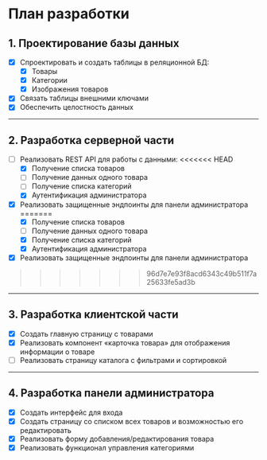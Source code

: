 # План разработки

## 1. Проектирование базы данных
- [x] Спроектировать и создать таблицы в реляционной БД:
  - [x] Товары  
  - [x] Категории  
  - [x] Изображения товаров  
- [x] Связать таблицы внешними ключами  
- [x] Обеспечить целостность данных  

---

## 2. Разработка серверной части
- [ ] Реализовать REST API для работы с данными:
<<<<<<< HEAD
  - [x] Получение списка товаров
  - [ ] Получение данных одного товара
  - [ ] Получение списка категорий
  - [x] Аутентификация администратора
- [x] Реализовать защищенные эндпоинты для панели администратора
=======
  - [x] Получение списка товаров  
  - [ ] Получение данных одного товара  
  - [x] Получение списка категорий  
  - [x] Аутентификация администратора  
- [x] Реализовать защищенные эндпоинты для панели администратора  
>>>>>>> 96d7e7e93f8acd6343c49b511f7a25633fe5ad3b

---

## 3. Разработка клиентской части
- [x] Создать главную страницу с товарами  
- [x] Реализовать компонент «карточка товара» для отображения информации о товаре  
- [ ] Реализовать страницу каталога с фильтрами и сортировкой  

---

## 4. Разработка панели администратора
- [x] Создать интерфейс для входа  
- [x] Создать страницу со списком всех товаров и возможностью его редактировать  
- [x] Реализовать форму добавления/редактирования товара  
- [x] Реализовать функционал управления категориями  
